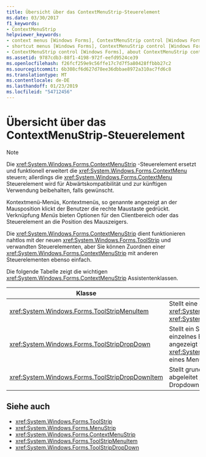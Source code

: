 ```yaml
---
title: Übersicht über das ContextMenuStrip-Steuerelement
ms.date: 03/30/2017
f1_keywords:
- ContextMenuStrip
helpviewer_keywords:
- context menus [Windows Forms], ContextMenuStrip control [Windows Forms]
- shortcut menus [Windows Forms], ContextMenuStrip control [Windows Forms]
- ContextMenuStrip control [Windows Forms], about ContextMenuStrip control
ms.assetid: 9787cdb3-88f1-4198-972f-eefd9524ce39
ms.openlocfilehash: f26fcf259e9c56ffe17c7d7f5a80428ffbbb27c2
ms.sourcegitcommit: 6b308cf6d627d78ee36dbbae8972a310ac7fd6c8
ms.translationtype: MT
ms.contentlocale: de-DE
ms.lasthandoff: 01/23/2019
ms.locfileid: "54712456"
---
```

# <a name="contextmenustrip-control-overview"></a>Übersicht über das ContextMenuStrip-Steuerelement
> [!NOTE]
>  Die <xref:System.Windows.Forms.ContextMenuStrip> -Steuerelement ersetzt und funktionell erweitert die <xref:System.Windows.Forms.ContextMenu> steuern; allerdings die <xref:System.Windows.Forms.ContextMenu> Steuerelement wird für Abwärtskompatibilität und zur künftigen Verwendung beibehalten, falls gewünscht.  
  
 Kontextmenü-Menüs, Kontextmenüs, so genannte angezeigt an der Mausposition klickt der Benutzer die rechte Maustaste gedrückt. Verknüpfung *Menüs* bieten Optionen für den Clientbereich oder das Steuerelement an die Position des Mauszeigers.  
  
 Die <xref:System.Windows.Forms.ContextMenuStrip> dient funktionieren nahtlos mit der neuen <xref:System.Windows.Forms.ToolStrip> und verwandten Steuerelementen, aber Sie können Zuordnen einer <xref:System.Windows.Forms.ContextMenuStrip> mit anderen Steuerelementen ebenso einfach.  
  
 Die folgende Tabelle zeigt die wichtigen <xref:System.Windows.Forms.ContextMenuStrip> Assistentenklassen.  
  
|Klasse|Beschreibung|  
|-----------|-----------------|  
|<xref:System.Windows.Forms.ToolStripMenuItem>|Stellt eine auswählbare Option angezeigt, die auf eine <xref:System.Windows.Forms.MenuStrip> oder <xref:System.Windows.Forms.ContextMenuStrip>.|  
|<xref:System.Windows.Forms.ToolStripDropDown>|Stellt ein Steuerelement, mit dem Benutzer um ein einzelnes Element aus einer Liste auszuwählen, die angezeigt wird, wenn der Benutzer klickt, ein <xref:System.Windows.Forms.ToolStripDropDownButton> eines Menüelements auf höherer Ebene.|  
|<xref:System.Windows.Forms.ToolStripDropDownItem>|Stellt grundlegende Funktionen für Steuerelemente abgeleitet <xref:System.Windows.Forms.ToolStripItem> , Dropdown-Elemente beim Klicken auf anzeigen.|  
  
## <a name="see-also"></a>Siehe auch
- <xref:System.Windows.Forms.ToolStrip>
- <xref:System.Windows.Forms.MenuStrip>
- <xref:System.Windows.Forms.ContextMenuStrip>
- <xref:System.Windows.Forms.ToolStripMenuItem>
- <xref:System.Windows.Forms.ToolStripDropDown>

